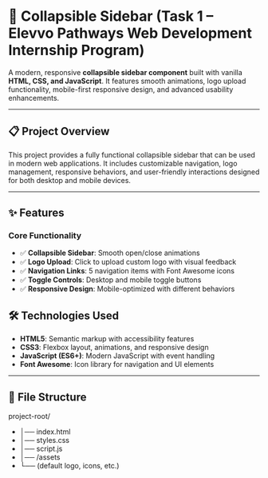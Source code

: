 # 🚀 Collapsible Sidebar (Task 1 – Elevvo Pathways Web Development Internship Program)

A modern, responsive **collapsible sidebar component** built with vanilla **HTML, CSS, and JavaScript**. It features smooth animations, logo upload functionality, mobile-first responsive design, and advanced usability enhancements.

---

## 📋 Project Overview
This project provides a fully functional collapsible sidebar that can be used in modern web applications. It includes customizable navigation, logo management, responsive behaviors, and user-friendly interactions designed for both desktop and mobile devices.

---

## ✨ Features

### Core Functionality
- ✅ **Collapsible Sidebar**: Smooth open/close animations  
- ✅ **Logo Upload**: Click to upload custom logo with visual feedback  
- ✅ **Navigation Links**: 5 navigation items with Font Awesome icons  
- ✅ **Toggle Controls**: Desktop and mobile toggle buttons  
- ✅ **Responsive Design**: Mobile-optimized with different behaviors  

## 🛠️ Technologies Used
- **HTML5**: Semantic markup with accessibility features  
- **CSS3**: Flexbox layout, animations, and responsive design  
- **JavaScript (ES6+)**: Modern JavaScript with event handling  
- **Font Awesome**: Icon library for navigation and UI elements  

---

## 📁 File Structure

project-root/
- │── index.html
- │── styles.css
- │── script.js
- │── /assets
- └── (default logo, icons, etc.)
